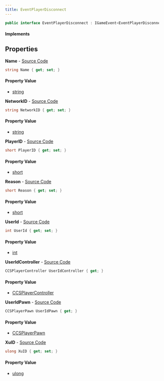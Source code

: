```yaml
---
title: EventPlayerDisconnect
---
```


```csharp
public interface EventPlayerDisconnect : IGameEvent<EventPlayerDisconnect>
```

#### Implements

## Properties

**Name** - [Source Code](https://github.com/swiftly-solution/swiftlys2/blob/main/managed/src/SwiftlyS2.Generated/GameEvents/Interfaces/EventPlayerDisconnect.cs#L51)

```csharp
string Name { get; set; }
```

#### Property Value

- [string](https://learn.microsoft.com/dotnet/api/system.string)

**NetworkID** - [Source Code](https://github.com/swiftly-solution/swiftlys2/blob/main/managed/src/SwiftlyS2.Generated/GameEvents/Interfaces/EventPlayerDisconnect.cs#L58)

```csharp
string NetworkID { get; set; }
```

#### Property Value

- [string](https://learn.microsoft.com/dotnet/api/system.string)

**PlayerID** - [Source Code](https://github.com/swiftly-solution/swiftlys2/blob/main/managed/src/SwiftlyS2.Generated/GameEvents/Interfaces/EventPlayerDisconnect.cs#L70)

```csharp
short PlayerID { get; set; }
```

#### Property Value

- [short](https://learn.microsoft.com/dotnet/api/system.int16)

**Reason** - [Source Code](https://github.com/swiftly-solution/swiftlys2/blob/main/managed/src/SwiftlyS2.Generated/GameEvents/Interfaces/EventPlayerDisconnect.cs#L44)

```csharp
short Reason { get; set; }
```

#### Property Value

- [short](https://learn.microsoft.com/dotnet/api/system.int16)

**UserId** - [Source Code](https://github.com/swiftly-solution/swiftlys2/blob/main/managed/src/SwiftlyS2.Generated/GameEvents/Interfaces/EventPlayerDisconnect.cs#L37)

```csharp
int UserId { get; set; }
```

#### Property Value

- [int](https://learn.microsoft.com/dotnet/api/system.int32)

**UserIdController** - [Source Code](https://github.com/swiftly-solution/swiftlys2/blob/main/managed/src/SwiftlyS2.Generated/GameEvents/Interfaces/EventPlayerDisconnect.cs#L23)

```csharp
CCSPlayerController UserIdController { get; }
```

#### Property Value

- [CCSPlayerController](/docs/api/shared/schemadefinitions/ccsplayercontroller)

**UserIdPawn** - [Source Code](https://github.com/swiftly-solution/swiftlys2/blob/main/managed/src/SwiftlyS2.Generated/GameEvents/Interfaces/EventPlayerDisconnect.cs#L30)

```csharp
CCSPlayerPawn UserIdPawn { get; }
```

#### Property Value

- [CCSPlayerPawn](/docs/api/shared/schemadefinitions/ccsplayerpawn)

**XuID** - [Source Code](https://github.com/swiftly-solution/swiftlys2/blob/main/managed/src/SwiftlyS2.Generated/GameEvents/Interfaces/EventPlayerDisconnect.cs#L65)

```csharp
ulong XuID { get; set; }
```

#### Property Value

- [ulong](https://learn.microsoft.com/dotnet/api/system.uint64)


